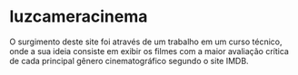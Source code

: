 # luzcameracinema
O surgimento deste site foi através de um trabalho em um curso técnico, onde a sua ideia consiste em exibir os filmes com a maior avaliação crítica de cada principal gênero cinematográfico segundo o site IMDB.
